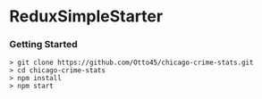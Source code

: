 # ReduxSimpleStarter

### Getting Started

```
> git clone https://github.com/Otto45/chicago-crime-stats.git
> cd chicago-crime-stats
> npm install
> npm start
```
